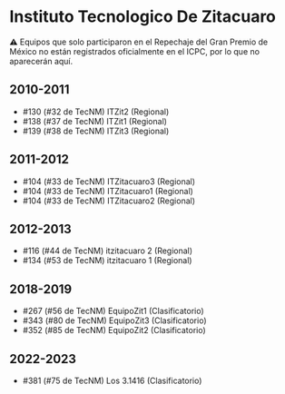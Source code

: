 # Instituto Tecnologico De Zitacuaro

:warning: Equipos que solo participaron en el Repechaje del Gran Premio de México no están registrados oficialmente en el ICPC, por lo que no aparecerán aquí.

## 2010-2011

- #130 (#32 de TecNM) ITZit2 (Regional)
- #138 (#37 de TecNM) ITZit1 (Regional)
- #139 (#38 de TecNM) ITZit3 (Regional)

## 2011-2012

- #104 (#33 de TecNM) ITZitacuaro3 (Regional)
- #104 (#33 de TecNM) ITZitacuaro1 (Regional)
- #104 (#33 de TecNM) ITZitacuaro2 (Regional)

## 2012-2013

- #116 (#44 de TecNM) itzitacuaro 2 (Regional)
- #134 (#53 de TecNM) itzitacuaro 1 (Regional)

## 2018-2019

- #267 (#56 de TecNM) EquipoZit1 (Clasificatorio)
- #343 (#80 de TecNM) EquipoZit3 (Clasificatorio)
- #352 (#85 de TecNM) EquipoZit2 (Clasificatorio)

## 2022-2023

- #381 (#75 de TecNM) Los 3.1416 (Clasificatorio)



